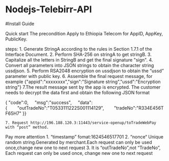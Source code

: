 # Nodejs-Telebirr-API

#Install Guide

Quick start
The precondition
Apply to Ethiopia Telecom for AppID, AppKey, PublicKey.

steps:
    1. Generate StringA according to the rules in Section 1.7.1 of the Interface Document.
    2. Perform SHA-256 on stringA to get stringB.
    3. Capitalize all the letters in StringB and get the final signature "sign".
    4. Convert all parameters into JSON strings to obtain the character string ussdjson.
    5. Perform RSA2048 encryption on ussdjson to obtain the “ussd” parameter with public key.
    6. Assemble the final request message, for example  {"appid":"xxxxxxxx","sign":"Signature string","ussd":"Encryption string"}
    7.The result message sent by the app is encrypted. The customer needs to decrypt the data first and obtain the following JSON format


{
"code":0,     "msg":"success",     "data":{        "outTradeNo":"T0533111222S001114129",        "tradeNo":"R334E456TF65H7"
}}


    7. Request http://196.188.120.3:11443/service-openup/toTradeWebPay with “post” method.
    
    
Pay more attention
    1. “timestamp” fomat:1624546517701
    2. “nonce“ Unique random string.Generated by merchant.Each request can only be used once,change new one to next request
    3. It is “outTradeNo”,not “TradeNo”, Each request can only be used once, change new one to next request
